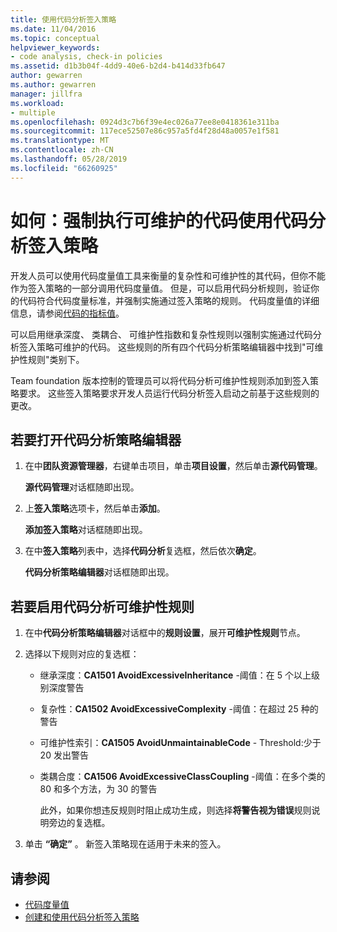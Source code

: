 ```yaml
---
title: 使用代码分析签入策略
ms.date: 11/04/2016
ms.topic: conceptual
helpviewer_keywords:
- code analysis, check-in policies
ms.assetid: d1b3b04f-4dd9-40e6-b2d4-b414d33fb647
author: gewarren
ms.author: gewarren
manager: jillfra
ms.workload:
- multiple
ms.openlocfilehash: 0924d3c7b6f39e4ec026a77ee8e0418361e311ba
ms.sourcegitcommit: 117ece52507e86c957a5fd4f28d48a0057e1f581
ms.translationtype: MT
ms.contentlocale: zh-CN
ms.lasthandoff: 05/28/2019
ms.locfileid: "66260925"
---
```

# <a name="how-to-enforce-maintainable-code-with-a-code-analysis-check-in-policy"></a>如何：强制执行可维护的代码使用代码分析签入策略

开发人员可以使用代码度量值工具来衡量的复杂性和可维护性的其代码，但你不能作为签入策略的一部分调用代码度量值。 但是，可以启用代码分析规则，验证你的代码符合代码度量标准，并强制实施通过签入策略的规则。 代码度量值的详细信息，请参阅[代码的指标值](../code-quality/code-metrics-values.md)。

可以启用继承深度、 类耦合、 可维护性指数和复杂性规则以强制实施通过代码分析签入策略可维护的代码。 这些规则的所有四个代码分析策略编辑器中找到"可维护性规则"类别下。

Team foundation 版本控制的管理员可以将代码分析可维护性规则添加到签入策略要求。 这些签入策略要求开发人员运行代码分析签入启动之前基于这些规则的更改。

## <a name="to-open-the-code-analysis-policy-editor"></a>若要打开代码分析策略编辑器

1. 在中**团队资源管理器**，右键单击项目，单击**项目设置**，然后单击**源代码管理**。

     **源代码管理**对话框随即出现。

2. 上**签入策略**选项卡，然后单击**添加**。

     **添加签入策略**对话框随即出现。

3. 在中**签入策略**列表中，选择**代码分析**复选框，然后依次**确定**。

     **代码分析策略编辑器**对话框随即出现。

## <a name="to-enable-code-analysis-maintainability-rules"></a>若要启用代码分析可维护性规则

1. 在中**代码分析策略编辑器**对话框中的**规则设置**，展开**可维护性规则**节点。

2. 选择以下规则对应的复选框：

   - 继承深度：**CA1501 AvoidExcessiveInheritance** -阈值：在 5 个以上级别深度警告

   - 复杂性：**CA1502 AvoidExcessiveComplexity** -阈值：在超过 25 种的警告

   - 可维护性索引：**CA1505 AvoidUnmaintainableCode** - Threshold:少于 20 发出警告

   - 类耦合度：**CA1506 AvoidExcessiveClassCoupling** -阈值：在多个类的 80 和多个方法，为 30 的警告

     此外，如果你想违反规则时阻止成功生成，则选择**将警告视为错误**规则说明旁边的复选框。

3. 单击 **“确定”** 。 新签入策略现在适用于未来的签入。

## <a name="see-also"></a>请参阅

- [代码度量值](../code-quality/code-metrics-values.md)
- [创建和使用代码分析签入策略](../code-quality/how-to-create-or-update-standard-code-analysis-check-in-policies.md)
